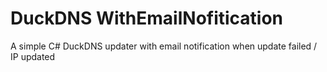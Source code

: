 # DuckDNS WithEmailNofitication
A simple C# DuckDNS updater with email notification when update failed / IP updated
